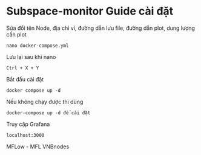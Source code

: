 # Subspace-monitor Guide cài đặt

Sửa đổi tên Node, địa chỉ ví, đường dẫn lưu file, đường dẫn plot, dung lượng cần plot
```
nano docker-compose.yml 
```
Lưu lại sau khi nano
```
Ctrl + X + Y 
```
Bắt đầu cài đặt
```
docker compose up -d
```
Nếu không chạy được thì dùng 
```
docker-compose up -d để cài đặt
```

Truy cập Grafana
```
localhost:3000
```

MFLow - MFL VNBnodes
